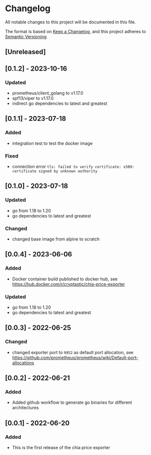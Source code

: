 # Changelog

All notable changes to this project will be documented in this file.

The format is based on [Keep a Changelog](https://keepachangelog.com/en/1.0.0/),
and this project adheres to [Semantic Versioning](https://semver.org/spec/v2.0.0.html).

## [Unreleased]

## [0.1.2] - 2023-10-16

### Updated

- prometheus/client_golang to v1.17.0
- spf13/viper to v1.17.0
- indirect go dependencies to latest and greatest

## [0.1.1] - 2023-07-18

### Added

- integration test to test the docker image

### Fixed

- connection error `tls: failed to verify certificate: x509: certificate signed by unknown authority`

## [0.1.0] - 2023-07-18

### Updated

- go from 1.18 to 1.20
- go dependencies to latest and greatest

### Changed

- changed base image from alpine to scratch

## [0.0.4] - 2023-06-06

### Added

- Docker container build published to docker hub, see https://hub.docker.com/r/cryptastic/chia-price-exporter

### Updated

- go from 1.18 to 1.20
- go dependencies to latest and greatest

## [0.0.3] - 2022-06-25

### Changed

- changed exporter port to `9952` as default port allocation,
  see https://github.com/prometheus/prometheus/wiki/Default-port-allocations

## [0.0.2] - 2022-06-21

### Added

- Added github workflow to generate go binaries for different architectures

## [0.0.1] - 2022-06-20

### Added

- This is the first release of the chia price exporter

